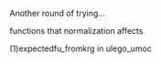 Another round of trying...

functions that normalization affects

(1)expectedfu_fromkrg in ulego_umoc
